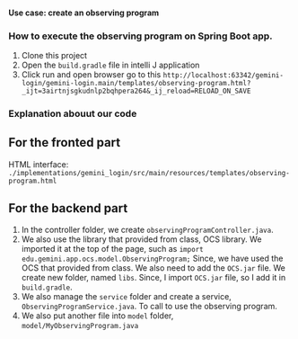 #### Use case: create an observing program <br>
### **How to execute the observing program on Spring Boot app.**<br>
1. Clone this project <br>
2. Open the `build.gradle` file in intelli J application <br>
3. Click run and open browser go to this `http://localhost:63342/gemini-login/gemini-login.main/templates/observing-program.html?_ijt=3airtnjsgkudnlp2bqhpera264&_ij_reload=RELOAD_ON_SAVE` <br>

### **Explanation abouut our code** <br>
## For the fronted part <br>
HTML interface: `./implementations/gemini_login/src/main/resources/templates/observing-program.html` <br>

## For the backend part <br> 
1. In the controller folder, we create `observingProgramController.java`. <br>
2. We also use the library that provided from class, OCS library. We imported it at the top of the page, such as `import edu.gemini.app.ocs.model.ObservingProgram;` 
Since, we have used the OCS that provided from class. We also need to add the `OCS.jar` file. We create new folder, named `libs`. Since, I import `OCS.jar` file, so I add it in `build.gradle`. <br>
3. We also manage the `service` folder and create a service, `ObservingProgramService.java`. To call to use the observing program. <br>
4. We also put another file into `model` folder, `model/MyObservingProgram.java` <br>
